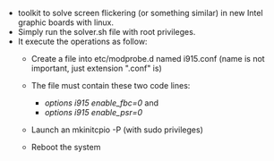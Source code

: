 - toolkit to solve screen flickering (or something similar) in new Intel graphic boards with linux.
- Simply run the solver.sh file with root privileges.
- It execute the operations as follow:
	- Create a file into etc/modprobe.d named i915.conf (name is not important, just extension ".conf" is)
	- The file must contain these two code lines:
		- _options i915 enable_fbc=0_ and
		- _options i915 enable_psr=0_
	
	- Launch an mkinitcpio -P (with sudo privileges)
	- Reboot the system

